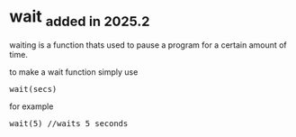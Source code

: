 # wait <sub>added in 2025.2</sub>

waiting is a function thats used to pause a program for a certain amount of time.

to make a wait function simply use

<pre>wait(secs)</pre>

for example

<pre>wait(5) //waits 5 seconds</pre>


